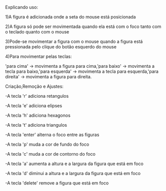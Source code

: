Explicando uso:

1)A figura é adicionada onde a seta do mouse está posicionada

2)A figura só pode ser movimentada quando ela está com o foco tanto com o teclado quanto com o mouse

3)Pode-se movimentar a figura com o mouse quando a figura está pressionada pelo clique do botão esquerdo do mouse

4)Para movimentar pelas teclas:

'para cima' -> movimenta a figura para cima,'para baixo' -> movimenta a tecla para baixo,'para esquerda' -> movimenta a tecla para esquerda,'para direita' -> movimenta a figura para direita.

Criação,Remoção e Ajustes:

-A tecla 'r' adiciona retangulos

-A tecla 'e' adiciona elipses

-A tecla 'h' adiciona hexagonos

-A tecla 't' adiciona triangulos

-A tecla 'enter' alterna o foco entre as figuras

-A tecla 'p' muda a cor de fundo do foco

-A tecla 'c' muda a cor de contorno do foco

-A tecla 'a' aumenta a altura e a largura da figura que está em foco

-A tecla 'd' diminui a altura e a largura da figura que está em foco

-A tecla 'delete' remove a figura que está em foco
